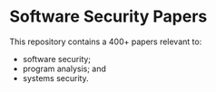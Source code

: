 # Software Security Papers

This repository contains a 400+ papers relevant to:
* software security;
* program analysis; and
* systems security.
